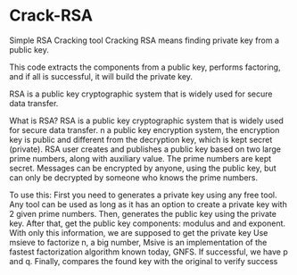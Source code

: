 # Crack-RSA
Simple RSA Cracking tool
Cracking RSA means finding private key from a public key.
 
This code extracts the components from a public key, performs factoring, and if all is successful, it will build the private key.

RSA is a public key cryptographic system that is widely used for secure data transfer.

What is RSA?
RSA is a public key cryptographic system that is widely used for secure data transfer.
n a public key encryption system, the encryption key is public and different from the decryption key, which is kept secret (private). 
RSA user creates and publishes a public key based on two large prime numbers, along with auxiliary value. The prime numbers are kept secret. 
Messages can be encrypted by anyone, using the public key, but can only be decrypted by someone who knows the prime numbers.

To use this:
First you need to generates a private key using any free tool. Any tool can be used as long as it has an option to create a private key with 2 given prime numbers.
Then, generates the public key using the private key.
After that, get the public key components: modulus and and exponent. 
With only this information, we are supposed to get the private key
Use msieve to factorize n, a big number, Msive is an implementation of the fastest factorization algorithm known today, GNFS.
If successful, we have p and q.
Finally, compares the found key with the original to verify success
